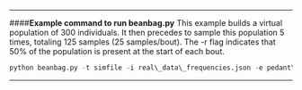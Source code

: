 * * *
####**Example command to run beanbag.py**
This example builds a virtual population of 300 individuals. It then precedes to sample this population 5 times, totaling 125 samples (25 samples/bout). The -r flag indicates that 50% of the population is present at the start of each bout.  
```python
python beanbag.py -t simfile -i real\_data\_frequencies.json -e pedant\_error\_rates.json -b 5 -s 125 -p 300 -r 0.5 -o example\_output.csv
```
* * *
